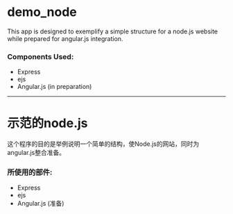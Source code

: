# demo_node
This app is designed to exemplify a simple structure for a node.js website while prepared for angular.js integration.

### Components Used:
* Express
* ejs
* Angular.js (in preparation)

***

# 示范的node.js
这个程序的目的是举例说明一个简单的结构，使Node.js的网站，同时为angular.js整合准备。

### 所使用的部件:
* Express
* ejs
* Angular.js (准备)

